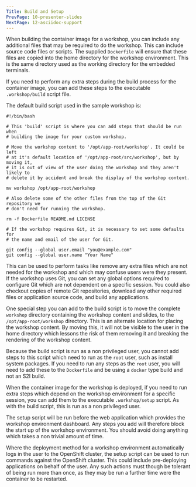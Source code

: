 ```yaml
---
Title: Build and Setup
PrevPage: 10-presenter-slides
NextPage: 12-asciidoc-support
---
```


When building the container image for a workshop, you can include any additional files that may be required to do the workshop. This can include source code files or scripts. The supplied `Dockerfile` will ensure that these files are copied into the home directory for the workshop environment. This is the same directory used as the working directory for the embedded terminals.

If you need to perform any extra steps during the build process for the container image, you can add these steps to the executable `.workshop/build` script file.

The default build script used in the sample workshop is:

```
#!/bin/bash

# This 'build' script is where you can add steps that should be run when
# building the image for your custom workshop.

# Move the workshop content to '/opt/app-root/workshop'. It could be left
# at it's default location of '/opt/app-root/src/workshop', but by moving it,
# it is out of view of the user doing the workshop and they aren't likely to
# delete it by accident and break the display of the workshop content.

mv workshop /opt/app-root/workshop

# Also delete some of the other files from the top of the Git repository we
# don't need for running the workshop.

rm -f Dockerfile README.md LICENSE

# If the workshop requires Git, it is necessary to set some defaults for
# the name and email of the user for Git.

git config --global user.email "you@example.com"
git config --global user.name "Your Name"
```

This can be used to perform tasks like remove any extra files which are not needed for the workshop and which may confuse users were they present. If the workshop uses Git, you can set any global options required to configure Git which are not dependent on a specific session. You could also checkout copies of remote Git repositories, download any other required files or application source code, and build any applications.

One special step you can add to the build script is to move the complete `workshop` directory containing the workshop content and slides, to the `/opt/app-root/workshop` directory. This is an alternate location for placing the workshop content. By moving this, it will not be visible to the user in the home directory which lessons the risk of them removing it and breaking the rendering of the workshop content.

Because the build script is run as a non privileged user, you cannot add steps to this script which need to run as the `root` user, such as install system packages. If you need to run any steps as the `root` user, you will need to add these to the `Dockerfile` and be using a `docker` type build and not an S2I build.

When the container image for the workshop is deployed, if you need to run extra steps which depend on the workshop environment for a specific session, you can add them to the executable `.workshop/setup` script. As with the build script, this is run as a non privileged user.

The setup script will be run before the web application which provides the workshop environment dashboard. Any steps you add will therefore block the start up of the workshop environment. You should avoid doing anything which takes a non trivial amount of time.

Where the deployment method for a workshop environment automatically logs in the user to the OpenShift cluster, the setup script can be used to run commands against the OpenShift cluster. This could include pre-deploying applications on behalf of the user. Any such actions must though be tolerant of being run more than once, as they may be run a further time were the container to be restarted.
